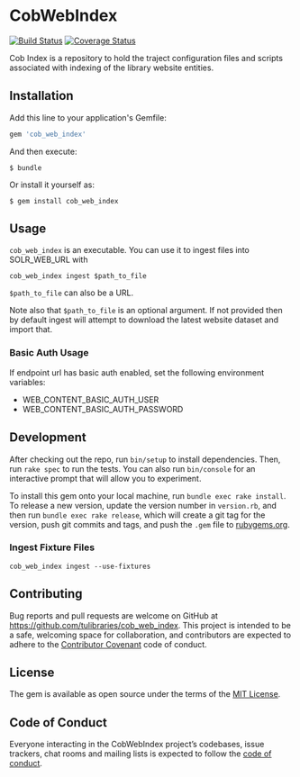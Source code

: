 # CobWebIndex
[![Build Status](https://travis-ci.org/tulibraries/cob_web_index.svg?branch=master)](https://travis-ci.org/tulibraries/cob_web_index)
[![Coverage Status](https://coveralls.io/repos/github/tulibraries/cob_web_index/badge.svg?branch=master)](https://coveralls.io/github/tulibraries/cob_web_index?branch=master)

Cob Index is a repository to hold the traject configuration files and scripts associated with indexing of the library website entities.

## Installation

Add this line to your application's Gemfile:

```ruby
gem 'cob_web_index'
```

And then execute:

    $ bundle

Or install it yourself as:

    $ gem install cob_web_index

## Usage

`cob_web_index` is an executable.  You can use it to ingest files into SOLR_WEB_URL with

```
cob_web_index ingest $path_to_file
```

`$path_to_file` can also be a URL.

Note also that `$path_to_file` is an optional argument. If not provided then by default ingest will attempt to download the latest website dataset and import that.

### Basic Auth Usage

If endpoint url has basic auth enabled, set the following environment variables:
* WEB_CONTENT_BASIC_AUTH_USER
* WEB_CONTENT_BASIC_AUTH_PASSWORD


## Development

After checking out the repo, run `bin/setup` to install dependencies. Then, run `rake spec` to run the tests. You can also run `bin/console` for an interactive prompt that will allow you to experiment.

To install this gem onto your local machine, run `bundle exec rake install`. To release a new version, update the version number in `version.rb`, and then run `bundle exec rake release`, which will create a git tag for the version, push git commits and tags, and push the `.gem` file to [rubygems.org](https://rubygems.org).

### Ingest Fixture Files
`cob_web_index ingest --use-fixtures`

## Contributing

Bug reports and pull requests are welcome on GitHub at https://github.com/tulibraries/cob_web_index. This project is intended to be a safe, welcoming space for collaboration, and contributors are expected to adhere to the [Contributor Covenant](http://contributor-covenant.org) code of conduct.

## License

The gem is available as open source under the terms of the [MIT License](https://opensource.org/licenses/MIT).

## Code of Conduct

Everyone interacting in the CobWebIndex project’s codebases, issue trackers, chat rooms and mailing lists is expected to follow the [code of conduct](https://github.com/tulibraries/cob_web_index/blob/master/CODE_OF_CONDUCT.md).
